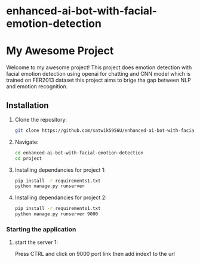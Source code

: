 # enhanced-ai-bot-with-facial-emotion-detection
# My Awesome Project

Welcome to my awesome project! This project does emotion detection with facial emotion detection using openai for chatting and CNN model which is trained on FER2013 dataset this project aims to brige tha gap between NLP and emotion recognition.

## Installation

1. Clone the repository:
   ```bash
   git clone https://github.com/satwik5956U/enhanced-ai-bot-with-facial-emotion-detection.git
2. Navigate:
   ```bash
   cd enhanced-ai-bot-with-facial-emotion-detection
   cd project
3. Installing dependancies for project 1:
   ```bash
   pip install -r requirements1.txt
   python manage.py runserver
4. Installing dependancies for project 2:
   ```bash
   pip install -r requirements1.txt
   python manage.py runserver 9000
### Starting the application


1. start the server 1:

   Press CTRL and click on 9000 port link then add index1 to the url


